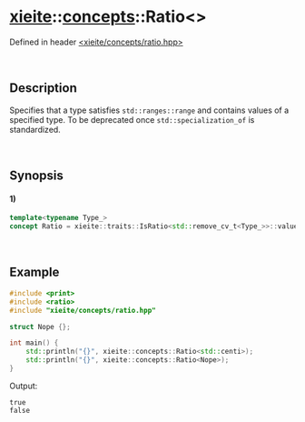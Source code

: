 # [xieite](../../xieite.md)\:\:[concepts](../../concepts.md)\:\:Ratio\<\>
Defined in header [<xieite/concepts/ratio.hpp>](../../../include/xieite/concepts/ratio.hpp)

&nbsp;

## Description
Specifies that a type satisfies `std::ranges::range` and contains values of a specified type. To be deprecated once `std::specialization_of` is standardized.

&nbsp;

## Synopsis
#### 1)
```cpp
template<typename Type_>
concept Ratio = xieite::traits::IsRatio<std::remove_cv_t<Type_>>::value;
```

&nbsp;

## Example
```cpp
#include <print>
#include <ratio>
#include "xieite/concepts/ratio.hpp"

struct Nope {};

int main() {
    std::println("{}", xieite::concepts::Ratio<std::centi>);
    std::println("{}", xieite::concepts::Ratio<Nope>);
}
```
Output:
```
true
false
```
